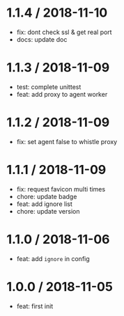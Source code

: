 
1.1.4 / 2018-11-10
==================

  * fix: dont check ssl & get real port
  * docs: update doc

1.1.3 / 2018-11-09
==================

  * test: complete unittest
  * feat: add proxy to agent worker

1.1.2 / 2018-11-09
==================

  * fix: set agent false to whistle proxy

1.1.1 / 2018-11-09
==================

  * fix: request favicon multi times
  * chore: update badge
  * feat: add ignore list
  * chore: update version

1.1.0 / 2018-11-06
==================

  * feat: add `ignore` in config

1.0.0 / 2018-11-05
==================

  * feat: first init

